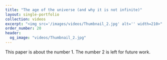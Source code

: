 ```yaml
---
title: "The age of the universe (and why it is not infinite)"
layout: single-portfolio
collection: videos
excerpt: "<img src='/images/videos/Thumbnail_2.jpg' alt='' width=210>"
order_number: 20
header: 
  og_image: "videos/Thumbnail_2.jpg"
---
```


This paper is about the number 1. The number 2 is left for future work.